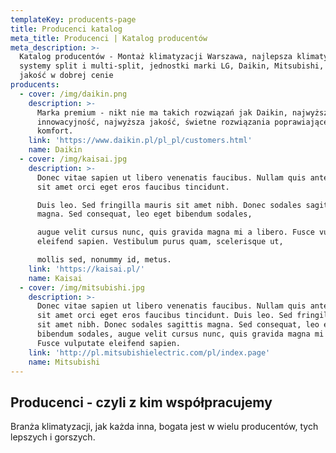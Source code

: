 ```yaml
---
templateKey: producents-page
title: Producenci katalog
meta_title: Producenci | Katalog producentów
meta_description: >-
  Katalog producentów - Montaż klimatyzacji Warszawa, najlepsza klimatyzacja,
  systemy split i multi-split, jednostki marki LG, Daikin, Mitsubishi, najwyższa
  jakość w dobrej cenie
producents:
  - cover: /img/daikin.png
    description: >-
      Marka premium - nikt nie ma takich rozwiązań jak Daikin, najwyższa
      innowacyjność, najwyższa jakość, świetne rozwiązania poprawiające
      komfort. 
    link: 'https://www.daikin.pl/pl_pl/customers.html'
    name: Daikin
  - cover: /img/kaisai.jpg
    description: >-
      Donec vitae sapien ut libero venenatis faucibus. Nullam quis ante. Etiam
      sit amet orci eget eros faucibus tincidunt.

      Duis leo. Sed fringilla mauris sit amet nibh. Donec sodales sagittis
      magna. Sed consequat, leo eget bibendum sodales,

      augue velit cursus nunc, quis gravida magna mi a libero. Fusce vulputate
      eleifend sapien. Vestibulum purus quam, scelerisque ut,

      mollis sed, nonummy id, metus.
    link: 'https://kaisai.pl/'
    name: Kaisai
  - cover: /img/mitsubishi.jpg
    description: >-
      Donec vitae sapien ut libero venenatis faucibus. Nullam quis ante. Etiam
      sit amet orci eget eros faucibus tincidunt. Duis leo. Sed fringilla mauris
      sit amet nibh. Donec sodales sagittis magna. Sed consequat, leo eget
      bibendum sodales, augue velit cursus nunc, quis gravida magna mi a libero.
      Fusce vulputate eleifend sapien.
    link: 'http://pl.mitsubishielectric.com/pl/index.page'
    name: Mitsubishi
---
```

## Producenci - czyli z kim współpracujemy

Branża klimatyzacji, jak każda inna, bogata jest w wielu producentów, tych lepszych i gorszych.
